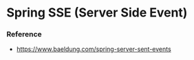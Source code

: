 # Spring SSE (Server Side Event)

### Reference 
- https://www.baeldung.com/spring-server-sent-events
